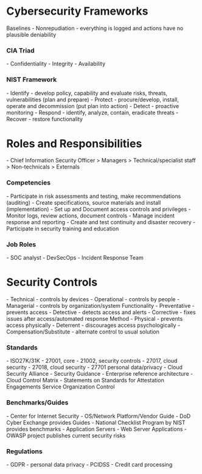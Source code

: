 <h1>Cybersecurity Frameworks</h1>
Baselines
- Nonrepudiation - everything is logged and actions have no plausible deniability
<h3>CIA Triad</h3>
- Confidentiality
- Integrity
- Availability
<h3>NIST Framework</h3>
- Identify - develop policy, capability and evaluate risks, threats, vulnerabilities (plan and prepare)
- Protect - procure/develop, install, operate and decommission (put plan into action)
- Detect - proactive monitoring
- Respond - identify, analyze, contain, eradicate threats
- Recover - restore functionality
<h1>Roles and Responsibilities</h1>
- Chief Information Security Officer > Managers > Technical/specialist staff > Non-technicals > Externals
<h3>Competencies</h3>
- Participate in risk assessments and testing, make recommendations (auditing)
- Create specifications, source materials and install (implementation)
- Set up and Document access controls and privileges
- Monitor logs, review actions, document controls
- Manage incident response and reporting
- Create and test continuity and disaster recovery
- Participate in security training and education
<h3>Job Roles</h3>
- SOC analyst
- DevSecOps
- Incident Response Team
<h1>Security Controls</h1>
- Technical - controls by devices
- Operational - controls by people
- Managerial - controls by organization/system
Functionality
- Preventative - prevents access
- Detective - detects access and alerts
- Corrective - fixes issues after access/automated response
Method
- Physical - prevents access physically
- Deterrent - discourages access psychologically
- Compensation/Substitute - alternate control to usual solution
<h3>Standards</h2>
- ISO27K/31K
	- 27001, core
	- 21002, security controls
	- 27017, cloud security
	- 27018, cloud security
	- 27701 personal data/privacy
- Cloud Security Alliance
	- Security Guidance
	- Enterprise reference architecture
	- Cloud Control Matrix
- Statements on Standards for Attestation Engagements Service Organization Control
<h3>Benchmarks/Guides</h3>
- Center for Internet Security
- OS/Network Platform/Vendor Guide
	- DoD Cyber Exchange provides Guides
	- National Checklist Program by NIST provides benchmarks
- Application Servers
- Web Server Applications
	- OWASP project publishes current security risks
<h3>Regulations</h3>
- GDPR - personal data privacy
- PCIDSS - Credit card processing